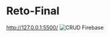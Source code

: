 # Reto-Final

http://127.0.0.1:5500/
![CRUD Firebase](https://user-images.githubusercontent.com/88067732/143126652-0d012b40-bc6f-4ee4-abab-38cf16fad937.jpg)
